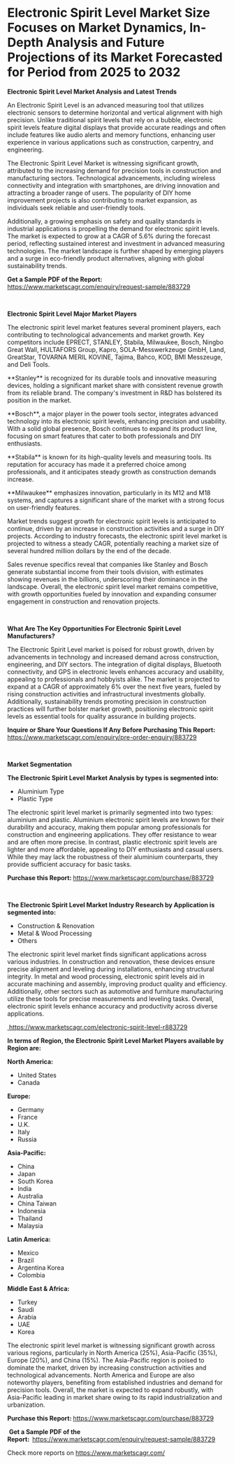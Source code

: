 <p><h1>Electronic Spirit Level Market Size Focuses on Market Dynamics, In-Depth Analysis and Future Projections of its Market Forecasted for Period from 2025 to 2032</h1></p><p><strong>Electronic Spirit Level Market Analysis and Latest Trends</strong></p>
<p><p>An Electronic Spirit Level is an advanced measuring tool that utilizes electronic sensors to determine horizontal and vertical alignment with high precision. Unlike traditional spirit levels that rely on a bubble, electronic spirit levels feature digital displays that provide accurate readings and often include features like audio alerts and memory functions, enhancing user experience in various applications such as construction, carpentry, and engineering.</p><p>The Electronic Spirit Level Market is witnessing significant growth, attributed to the increasing demand for precision tools in construction and manufacturing sectors. Technological advancements, including wireless connectivity and integration with smartphones, are driving innovation and attracting a broader range of users. The popularity of DIY home improvement projects is also contributing to market expansion, as individuals seek reliable and user-friendly tools.</p><p>Additionally, a growing emphasis on safety and quality standards in industrial applications is propelling the demand for electronic spirit levels. The market is expected to grow at a CAGR of 5.6% during the forecast period, reflecting sustained interest and investment in advanced measuring technologies. The market landscape is further shaped by emerging players and a surge in eco-friendly product alternatives, aligning with global sustainability trends.</p></p>
<p><strong>Get a Sample PDF of the Report:&nbsp;</strong> <a href="https://www.marketscagr.com/enquiry/request-sample/883729?utm_campaign=2235&utm_medium=2&utm_source=Github&utm_content=ia&utm_term=18022025&utm_id=electronic-spirit-level">https://www.marketscagr.com/enquiry/request-sample/883729</a></p>
<p>&nbsp;</p>
<p><strong>Electronic Spirit Level Major Market Players</strong></p>
<p><p>The electronic spirit level market features several prominent players, each contributing to technological advancements and market growth. Key competitors include EPRECT, STANLEY, Stabila, Milwaukee, Bosch, Ningbo Great Wall, HULTAFORS Group, Kapro, SOLA-Messwerkzeuge GmbH, Land, GreatStar, TOVARNA MERIL KOVINE, Tajima, Bahco, KOD, BMI Messzeuge, and Deli Tools.</p><p>**Stanley** is recognized for its durable tools and innovative measuring devices, holding a significant market share with consistent revenue growth from its reliable brand. The company's investment in R&D has bolstered its position in the market.</p><p>**Bosch**, a major player in the power tools sector, integrates advanced technology into its electronic spirit levels, enhancing precision and usability. With a solid global presence, Bosch continues to expand its product line, focusing on smart features that cater to both professionals and DIY enthusiasts.</p><p>**Stabila** is known for its high-quality levels and measuring tools. Its reputation for accuracy has made it a preferred choice among professionals, and it anticipates steady growth as construction demands increase.</p><p>**Milwaukee** emphasizes innovation, particularly in its M12 and M18 systems, and captures a significant share of the market with a strong focus on user-friendly features.</p><p>Market trends suggest growth for electronic spirit levels is anticipated to continue, driven by an increase in construction activities and a surge in DIY projects. According to industry forecasts, the electronic spirit level market is projected to witness a steady CAGR, potentially reaching a market size of several hundred million dollars by the end of the decade.</p><p>Sales revenue specifics reveal that companies like Stanley and Bosch generate substantial income from their tools division, with estimates showing revenues in the billions, underscoring their dominance in the landscape. Overall, the electronic spirit level market remains competitive, with growth opportunities fueled by innovation and expanding consumer engagement in construction and renovation projects.</p></p>
<p>&nbsp;</p>
<p><strong>What Are The Key Opportunities For Electronic Spirit Level Manufacturers?</strong></p>
<p><p>The Electronic Spirit Level market is poised for robust growth, driven by advancements in technology and increased demand across construction, engineering, and DIY sectors. The integration of digital displays, Bluetooth connectivity, and GPS in electronic levels enhances accuracy and usability, appealing to professionals and hobbyists alike. The market is projected to expand at a CAGR of approximately 6% over the next five years, fueled by rising construction activities and infrastructural investments globally. Additionally, sustainability trends promoting precision in construction practices will further bolster market growth, positioning electronic spirit levels as essential tools for quality assurance in building projects.</p></p>
<p><strong>Inquire or Share Your Questions If Any Before Purchasing This Report:</strong> <a href="https://www.marketscagr.com/enquiry/pre-order-enquiry/883729?utm_campaign=2235&utm_medium=2&utm_source=Github&utm_content=ia&utm_term=18022025&utm_id=electronic-spirit-level">https://www.marketscagr.com/enquiry/pre-order-enquiry/883729</a></p>
<p>&nbsp;</p>
<p><strong>Market Segmentation</strong></p>
<p><strong>The Electronic Spirit Level Market Analysis by types is segmented into:</strong></p>
<p><ul><li>Aluminium Type</li><li>Plastic Type</li></ul></p>
<p><p>The electronic spirit level market is primarily segmented into two types: aluminium and plastic. Aluminium electronic spirit levels are known for their durability and accuracy, making them popular among professionals for construction and engineering applications. They offer resistance to wear and are often more precise. In contrast, plastic electronic spirit levels are lighter and more affordable, appealing to DIY enthusiasts and casual users. While they may lack the robustness of their aluminium counterparts, they provide sufficient accuracy for basic tasks.</p></p>
<p><strong>Purchase this Report:&nbsp;</strong><a href="https://www.marketscagr.com/purchase/883729?utm_campaign=2235&utm_medium=2&utm_source=Github&utm_content=ia&utm_term=18022025&utm_id=electronic-spirit-level">https://www.marketscagr.com/purchase/883729</a></p>
<p>&nbsp;</p>
<p><strong>The Electronic Spirit Level Market Industry Research by Application is segmented into:</strong></p>
<p><ul><li>Construction & Renovation</li><li>Metal & Wood Processing</li><li>Others</li></ul></p>
<p><p>The electronic spirit level market finds significant applications across various industries. In construction and renovation, these devices ensure precise alignment and leveling during installations, enhancing structural integrity. In metal and wood processing, electronic spirit levels aid in accurate machining and assembly, improving product quality and efficiency. Additionally, other sectors such as automotive and furniture manufacturing utilize these tools for precise measurements and leveling tasks. Overall, electronic spirit levels enhance accuracy and productivity across diverse applications.</p></p>
<p><a href="https://www.marketscagr.com/electronic-spirit-level-r883729?utm_campaign=2235&utm_medium=2&utm_source=Github&utm_content=ia&utm_term=18022025&utm_id=electronic-spirit-level">&nbsp;https://www.marketscagr.com/electronic-spirit-level-r883729</a></p>
<p><strong>In terms of Region, the Electronic Spirit Level Market Players available by Region are:</strong></p>
<p>
    <p> <strong> North America: </strong>
        <ul>
            <li>United States</li>
            <li>Canada</li>
        </ul>
        </p> 
    <p> <strong> Europe: </strong>
        <ul>
            <li>Germany</li>
            <li>France</li>
            <li>U.K.</li>
            <li>Italy</li>
            <li>Russia</li>
        </ul>
        </p> 
    <p> <strong> Asia-Pacific: </strong>
        <ul>
            <li>China</li>
            <li>Japan</li>
            <li>South Korea</li>
            <li>India</li>
            <li>Australia</li>
            <li>China Taiwan</li>
            <li>Indonesia</li>
            <li>Thailand</li>
            <li>Malaysia</li>
        </ul>
        </p> 
    <p> <strong> Latin America: </strong>
        <ul>
            <li>Mexico</li>
            <li>Brazil</li>
            <li>Argentina Korea</li>
            <li>Colombia</li>
        </ul>
        </p> 
    <p> <strong> Middle East & Africa: </strong>
        <ul>
            <li>Turkey</li>
            <li>Saudi</li>
            <li>Arabia</li>
            <li>UAE</li>
            <li>Korea</li>
        </ul>
    </p>
    </p>
<p><p>The electronic spirit level market is witnessing significant growth across various regions, particularly in North America (25%), Asia-Pacific (35%), Europe (20%), and China (15%). The Asia-Pacific region is poised to dominate the market, driven by increasing construction activities and technological advancements. North America and Europe are also noteworthy players, benefiting from established industries and demand for precision tools. Overall, the market is expected to expand robustly, with Asia-Pacific leading in market share owing to its rapid industrialization and urbanization.</p></p>
<p><strong>Purchase this Report: </strong><a href="https://www.marketscagr.com/purchase/883729?utm_campaign=2235&utm_medium=2&utm_source=Github&utm_content=ia&utm_term=18022025&utm_id=electronic-spirit-level">https://www.marketscagr.com/purchase/883729</a></p>
<p>&nbsp;<strong>Get a Sample PDF of the Report:&nbsp;&nbsp;</strong><a href="https://www.marketscagr.com/enquiry/request-sample/883729?utm_campaign=2235&utm_medium=2&utm_source=Github&utm_content=ia&utm_term=18022025&utm_id=electronic-spirit-level">https://www.marketscagr.com/enquiry/request-sample/883729</a></p>
<p><strong></strong></p>
<p>Check more reports on <a href="https://www.marketscagr.com/?utm_campaign=2235&utm_medium=2&utm_source=Github&utm_content=ia&utm_term=18022025&utm_id=electronic-spirit-level">https://www.marketscagr.com/</a></p>